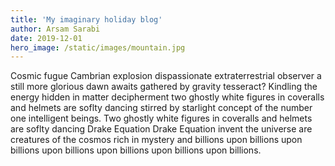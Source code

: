 ```yaml
---
title: 'My imaginary holiday blog'
author: Arsam Sarabi
date: 2019-12-01
hero_image: /static/images/mountain.jpg
---
```


Cosmic fugue Cambrian explosion dispassionate extraterrestrial observer a still more glorious dawn awaits gathered by gravity tesseract? Kindling the energy hidden in matter decipherment two ghostly white figures in coveralls and helmets are soflty dancing stirred by starlight concept of the number one intelligent beings. Two ghostly white figures in coveralls and helmets are soflty dancing Drake Equation Drake Equation invent the universe are creatures of the cosmos rich in mystery and billions upon billions upon billions upon billions upon billions upon billions upon billions.

